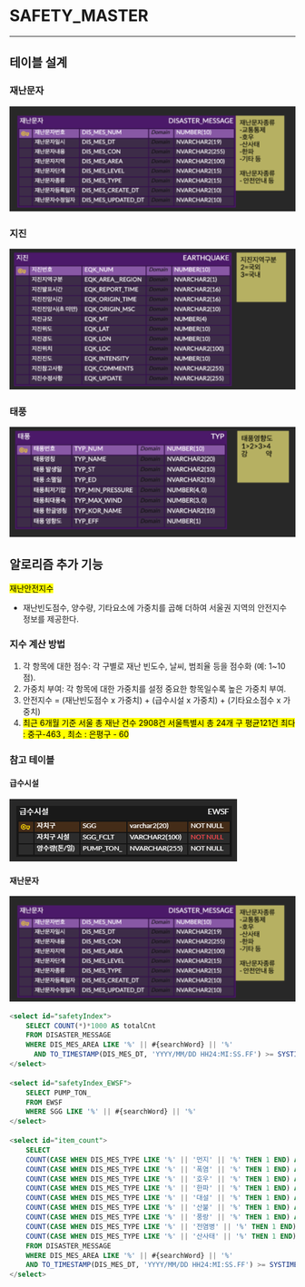 # SAFETY_MASTER

----

## 테이블 설계

### 재난문자  
![재난문자.png](img%2F%EC%9E%AC%EB%82%9C%EB%AC%B8%EC%9E%90.png)

### 지진
![지진.png](img%2F%EC%A7%80%EC%A7%84.png)  

### 태풍  
![태풍.png](img%2F%ED%83%9C%ED%92%8D.png)  

## 알로리즘 추가 기능  
<mark>재난안전지수</mark>
- 재난빈도점수, 양수량, 기타요소에 가중치를 곱해 더하여 서울권 지역의 안전지수 정보를 제공한다.

### 지수 계산 방법
1. 각 항목에 대한 점수: 각 구별로 재난 빈도수, 날씨, 범죄율 등을 점수화 (예: 1~10점).  
2. 가중치 부여: 각 항목에 대한 가중치를 설정 중요한 항목일수록 높은 가중치 부여.
3. 안전지수 = (재난빈도점수 x 가중치) + (급수시설 x 가중치) + (기타요소점수 x 가중치)
4. <mark>최근 6개월 기준 서울 총 재난 건수 2908건 서울특별시 총 24개 구 평균121건   최다 : 중구-463 , 최소 : 은평구 - 60 </mark>


### 참고 테이블 

#### 급수시설 
![급수시설.png](img%2F%EA%B8%89%EC%88%98%EC%8B%9C%EC%84%A4.png)
 
#### 재난문자  
![재난문자.png](img%2F%EC%9E%AC%EB%82%9C%EB%AC%B8%EC%9E%90.png)  

```sql
<select id="safetyIndex">
    SELECT COUNT(*)*1000 AS totalCnt
    FROM DISASTER_MESSAGE
    WHERE DIS_MES_AREA LIKE '%' || #{searchWord} || '%'
      AND TO_TIMESTAMP(DIS_MES_DT, 'YYYY/MM/DD HH24:MI:SS.FF') >= SYSTIMESTAMP - INTERVAL '99' DAY - INTERVAL '99' DAY - INTERVAL '99' DAY - INTERVAL '68' DAY
</select>

<select id="safetyIndex_EWSF">
    SELECT PUMP_TON_
    FROM EWSF
    WHERE SGG LIKE '%' || #{searchWord} || '%'
</select>

<select id="item_count">
    SELECT
    COUNT(CASE WHEN DIS_MES_TYPE LIKE '%' || '먼지' || '%' THEN 1 END) AS dust_count,
    COUNT(CASE WHEN DIS_MES_TYPE LIKE '%' || '폭염' || '%' THEN 1 END) AS heat_wave_count,
    COUNT(CASE WHEN DIS_MES_TYPE LIKE '%' || '호우' || '%' THEN 1 END) AS heavy_rain_count,
    COUNT(CASE WHEN DIS_MES_TYPE LIKE '%' || '한파' || '%' THEN 1 END) AS cold_wave_count,
    COUNT(CASE WHEN DIS_MES_TYPE LIKE '%' || '대설' || '%' THEN 1 END) AS heavy_snow_count,
    COUNT(CASE WHEN DIS_MES_TYPE LIKE '%' || '산불' || '%' THEN 1 END) AS wildfire_count,
    COUNT(CASE WHEN DIS_MES_TYPE LIKE '%' || '풍랑' || '%' THEN 1 END) AS storm_count,
    COUNT(CASE WHEN DIS_MES_TYPE LIKE '%' || '전염병' || '%' THEN 1 END) AS epidemic_count,
    COUNT(CASE WHEN DIS_MES_TYPE LIKE '%' || '산사태' || '%' THEN 1 END) AS landslide_count
    FROM DISASTER_MESSAGE
    WHERE DIS_MES_AREA LIKE '%' || #{searchWord} || '%'
    AND TO_TIMESTAMP(DIS_MES_DT, 'YYYY/MM/DD HH24:MI:SS.FF') >= SYSTIMESTAMP - INTERVAL '99' DAY - INTERVAL '99' DAY - INTERVAL '99' DAY - INTERVAL '68' DAY
</select>
```
